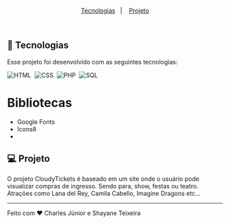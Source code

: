 <p align="center">
  <a href="#-tecnologias">Tecnologias</a>&nbsp;&nbsp;&nbsp;|&nbsp;&nbsp;&nbsp;
  <a href="#-projeto">Projeto</a>
</p>

<br>

## 🚀 Tecnologias

Esse projeto foi desenvolvido com as seguintes tecnologias:

![HTML](https://img.shields.io/badge/-HTML-FFDAB9?style=for-the-badge&logo=HTML5&logoColor=html)&nbsp;
![CSS](https://img.shields.io/badge/-CSS-87CEEB?style=for-the-badge&logo=CSS3&logoColor=css)&nbsp;
![PHP](https://img.shields.io/badge/-PHP-DDA0DD?style=for-the-badge&logo=PHP&logoColor=php)&nbsp;
![SQL](https://img.shields.io/badge/-SQL-D8BFD8?style=for-the-badge&logo=SQL&logoColor=sql)

# Bibliotecas

- Google Fonts
- Icons8
-

## 💻 Projeto

O projeto CloudyTickets é baseado em um site onde o usuário pode visualizar compras de ingresso. Sendo para, show, festas ou teatro. Atrações como Lana del Rey, Camila Cabello, Imagine Dragons etc...

---

Feito com ♥ Charles Júnior e Shayane Teixeira
